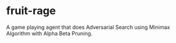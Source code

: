 # fruit-rage
A game playing agent that does Adversarial Search using Minimax Algorithm with Alpha Beta Pruning. 
